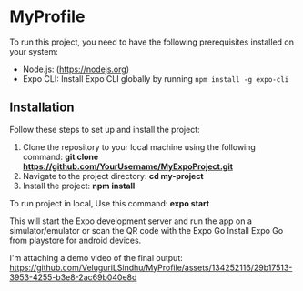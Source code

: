 # MyProfile

To run this project, you need to have the following prerequisites installed on your system:

- Node.js: (https://nodejs.org)
- Expo CLI: Install Expo CLI globally by running `npm install -g expo-cli`

## Installation

Follow these steps to set up and install the project:
1. Clone the repository to your local machine using the following command:
   **git clone https://github.com/YourUsername/MyExpoProject.git**
2. Navigate to the project directory:
   **cd my-project**
3. Install the project: 
   **npm install**

To run project in local, Use this command: 
   **expo start**
   

This will start the Expo development server and run the app on a simulator/emulator or scan the QR code with the Expo Go 
  Install Expo Go from playstore for android devices. 
  

I'm attaching a demo video of the final output: 
https://github.com/VeluguriLSindhu/MyProfile/assets/134252116/29b17513-3953-4255-b3e8-2ac69b040e8d
